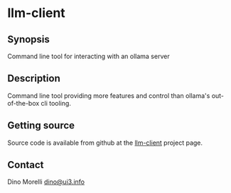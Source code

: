 # llm-client


## Synopsis

Command line tool for interacting with an ollama server


## Description

Command line tool providing more features and control than ollama's
out-of-the-box cli tooling.


## Getting source

Source code is available from github at the [llm-client](https://github.com/dino-/llm-client) project page.


## Contact

Dino Morelli <dino@ui3.info>
